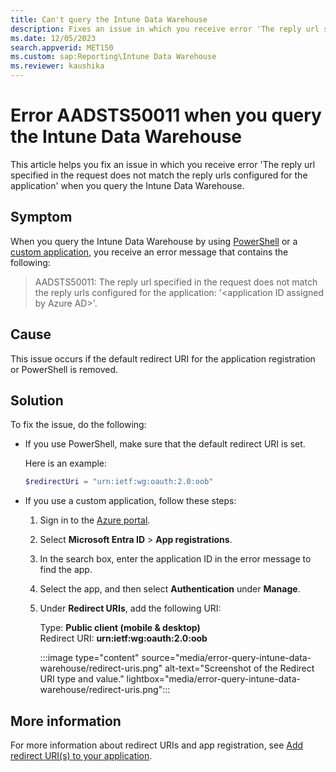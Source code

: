 ```yaml
---
title: Can't query the Intune Data Warehouse
description: Fixes an issue in which you receive error 'The reply url specified in the request does not match the reply urls configured for the application' when you query the Intune Data Warehouse.
ms.date: 12/05/2023
search.appverid: MET150
ms.custom: sap:Reporting\Intune Data Warehouse
ms.reviewer: kaushika
---
```

# Error AADSTS50011 when you query the Intune Data Warehouse

This article helps you fix an issue in which you receive error 'The reply url specified in the request does not match the reply urls configured for the application' when you query the Intune Data Warehouse.

## Symptom

When you query the Intune Data Warehouse by using [PowerShell](https://github.com/microsoft/Intune-Data-Warehouse/tree/master/Samples/PowerShell) or a [custom application](/mem/intune/apps/apps-add), you receive an error message that contains the following:

> AADSTS50011: The reply url specified in the request does not match the reply urls configured for the application: '\<application ID assigned by Azure AD>'.

## Cause

This issue occurs if the default redirect URI for the application registration or PowerShell is removed.

## Solution

To fix the issue, do the following:

- If you use PowerShell, make sure that the default redirect URI is set.

  Here is an example:

  ```powershell
  $redirectUri = "urn:ietf:wg:oauth:2.0:oob"
  ```

- If you use a custom application, follow these steps:

  1. Sign in to the [Azure portal](https://portal.azure.com/).
  2. Select **Microsoft Entra ID** > **App registrations**.
  3. In the search box, enter the application ID in the error message to find the app.
  4. Select the app, and then select **Authentication** under **Manage**.
  5. Under **Redirect URIs**, add the following URI:

     Type: **Public client (mobile & desktop)**  
     Redirect URI: **urn:ietf:wg:oauth:2.0:oob**

     :::image type="content" source="media/error-query-intune-data-warehouse/redirect-uris.png" alt-text="Screenshot of the Redirect URI type and value." lightbox="media/error-query-intune-data-warehouse/redirect-uris.png":::

## More information

For more information about redirect URIs and app registration, see [Add redirect URI(s) to your application](https://aka.ms/aadv2/redirectUri).
